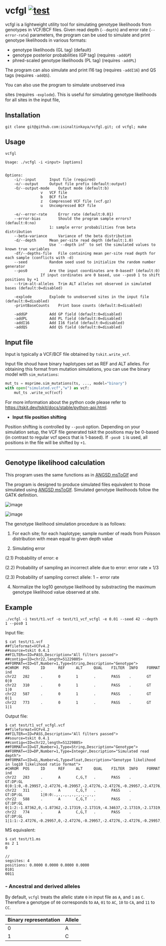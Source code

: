 # vcfgl [![test](https://github.com/isinaltinkaya/vcf-gl/actions/workflows/test.yml/badge.svg)](https://github.com/isinaltinkaya/vcf-gl/actions/workflows/test.yml)


vcfgl is a lightweight utility tool for simulating genotype likelihoods from genotypes in VCF/BCF files. Given read depth (`--depth`) and error rate (`--error-rate`) parameters, the program can be used to simulate and print genotype likelihoods in various formats:

- genotype likelihoods (GL tag) (default)
- genotype posterior probabilities (GP tag) (requires `-addGP`)
- phred-scaled genotype likelihoods (PL tag) (requires `-addPL`)

The program can also simulate and print I16 tag (requires `-addI16`) and QS tags (requires `-addQS`).

You can also use the program to simulate unobserved inva

sites (requires `-explode`). This is useful for simulating genotype likelihoods for all sites in the input file, 



## Installation

```
git clone git@github.com:isinaltinkaya/vcfgl.git; cd vcfgl; make
```

## Usage


```
vcfgl

Usage: ./vcfgl -i <input> [options]


Options:
	-i/--input		Input file (required)
	-o/--output		Output file prefix (default:output)
	-O/--output-mode	Output mode (default:b)
				v	VCF file
				b	BCF file
				z	Compressed VCF file (vcf.gz)
				u	Uncompressed BCF file

	-e/--error-rate		Error rate (default:0.01)
	--error-bias		Should the program sample errors? (default:0:no)
					1: sample error probabilities from beta distribution
	--beta-variance		Variance of the beta distribution
	-d/--depth		Mean per-site read depth (default:1.0)
					Use `--depth inf` to set the simulated values to known true variables
	-df/--depths-file	File containing mean per-site read depth for each sample (conflicts with -d)
	--seed			Random seed used to initialize the random number generator
	--pos0			Are the input coordinates are 0-based? (default:0)
				If input cordinates are 0 based, use --pos0 1 to shift positions by +1
	--trim-alt-alleles	Trim ALT alleles not observed in simulated bases (default:0=disabled)

	-explode		Explode to unobserved sites in the input file (default:0=disabled)
	-printBaseCounts	Print base counts (default:0=disabled)

	-addGP			Add GP field (default:0=disabled)
	-addPL			Add PL field (default:0=disabled)
	-addI16			Add I16 field (default:0=disabled)
	-addQS			Add QS field (default:0=disabled)
```



## Input file

Input is typically a VCF/BCF file obtained by `tskit.write_vcf`.

Input file shoud have binary haplotypes set as REF and ALT alleles. For obtaining this format from mutation simulations, you can use the binary model with `sim_mutations`:

```python
mut_ts = msprime.sim_mutations(ts, ..., model="binary")
with open("simulated.vcf","w") as vcf:
    mut_ts .write_vcf(vcf)
```

For more information about the python code please refer to <https://tskit.dev/tskit/docs/stable/python-api.html>.


- **Input file position shifting**

Position shifting is controlled by `--pos0` option. Depending on your simulation setup, the VCF file generated tskit the positions may be 0-based (in contrast to regular vcf specs that is 1-based). If `-pos0 1` is used, all positions in the file will be shifted by `+1`.

___

## Genotype likelihood calculation

This program uses the same functions as in [ANGSD msToGlf](https://github.com/ANGSD/angsd/blob/master/misc/msToGlf.c) and 

The program is designed to produce simulated files equivalent to those simulated using [ANGSD msToGlf](https://github.com/ANGSD/angsd/blob/master/misc/msToGlf.c). Simulated genotype likelihoods follow the GATK definition.  

![image](https://user-images.githubusercontent.com/33371500/170043998-dcff8c7d-b483-42e4-b312-38b280970fc8.png)

![image](https://user-images.githubusercontent.com/33371500/170044034-89650362-5e0d-4321-810b-698a7fba0d20.png)

The genotype likelihood simulation procedure is as follows:

1. For each site; for each haplotype; sample number of reads from Poisson distribution with mean equal to given depth value

2. Simulating error

(2.1) Probability of error: e

(2.2) Probability of sampling an incorrect allele due to error: error rate × 1/3

(2.3) Probability of sampling correct allele: 1 − error rate

4. Normalize the log10 genotype likelihood by substracting the maximum genotype likelihood value
observed at site.

## Example

```
./vcfgl -i test/t1.vcf -o test/t1_vcf_vcfgl -e 0.01 --seed 42 --depth 1 --pos0 1
```

Input file:

```
$ cat test/t1.vcf
##fileformat=VCFv4.2
##source=tskit 0.4.1
##FILTER=<ID=PASS,Description="All filters passed">
##contig=<ID=chr22,length=51229805>
##FORMAT=<ID=GT,Number=1,Type=String,Description="Genotype">
#CHROM  POS     ID      REF     ALT     QUAL    FILTER  INFO    FORMAT  ind
chr22   282     .       0       1       .       PASS    .       GT      0|0
chr22   310     .       0       1       .       PASS    .       GT      1|0
chr22   587     .       0       1       .       PASS    .       GT      0|1
chr22   773     .       0       1       .       PASS    .       GT      1|1
```

Output file:

```
$ cat test/t1_vcf_vcfgl.vcf
##fileformat=VCFv4.2
##FILTER=<ID=PASS,Description="All filters passed">
##source=tskit 0.4.1
##contig=<ID=chr22,length=51229805>
##FORMAT=<ID=GT,Number=1,Type=String,Description="Genotype">
##FORMAT=<ID=DP,Number=1,Type=Integer,Description="Simulated read depth">
##FORMAT=<ID=GL,Number=G,Type=Float,Description="Genotype likelihood in log10 likelihood ratio format">
#CHROM  POS     ID      REF     ALT     QUAL    FILTER  INFO    FORMAT  ind
chr22   283     .       A       C,G,T   .       PASS    .       GT:DP:GL        0|0:1:0,-0.29957,-2.47276,-0.29957,-2.47276,-2.47276,-0.29957,-2.47276,-2.47276,-2.47276
chr22   311     .       A       C,G,T   .       PASS    .       GT:DP:GL        1|0:0:.,.,.,.,.,.,.,.,.,.
chr22   588     .       A       C,G,T   .       PASS    .       GT:DP:GL        0|1:2:-1.87362,0,-1.87362,-2.17319,-2.17319,-4.34637,-2.17319,-2.17319,-4.34637,-4.34637
chr22   774     .       A       C,G,T   .       PASS    .       GT:DP:GL        1|1:1:-2.47276,-0.29957,0,-2.47276,-0.29957,-2.47276,-2.47276,-0.29957,-2.47276,-2.47276
```

MS equivalent:

```
$ cat test/t1.ms
ms 2 1
0

//
segsites: 4
positions: 0.0000 0.0000 0.0000 0.0000
0101
0011
```

### - Ancestral and derived alleles

By default, `vcfgl` treats the allelic state `0` in input file as `A`, and `1` as `C`. Therefore a genotype of `00` corresponds to `AA`, `01` to `AC`, `10` to `CA`, and `11` to `CC`.

Binary representation | Allele
-- | --
0 | A
1 | C

